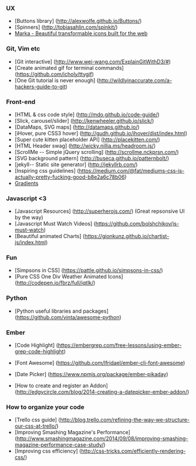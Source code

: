 ### UX

* [Buttons library] (http://alexwolfe.github.io/Buttons/)
* [Spinners] (http://tobiasahlin.com/spinkit/)
* [Marka - Beautiful transformable icons built for the web](https://github.com/fians/marka)

### Git, Vim etc

* [Git interactive] (http://www.wei-wang.com/ExplainGitWithD3/#)
* [Create animated gif for terminal commands] (https://github.com/icholy/ttygif)
* [One Git tutorial is never enough] (http://wildlyinaccurate.com/a-hackers-guide-to-git)

### Front-end

* [HTML & css code style] (http://mdo.github.io/code-guide/)
* [Slick, carousel/slider] (http://kenwheeler.github.io/slick/)
* [DataMaps, SVG maps] (http://datamaps.github.io/)
* [iHover, pure CSS3 hover] (http://gudh.github.io/ihover/dist/index.html)
* [Super cute kitten placeholder API] (http://placekitten.com/)
* [HTML Header swag] (http://wicky.nillia.ms/headroom.js/)
* [ScrollMe -- Simple jQuery scrolling] (http://scrollme.nckprsn.com/)
* [SVG background pattern] (http://buseca.github.io/patternbolt/)
* [jekyll-- Static site generator] (http://jekyllrb.com/)
* [Inspiring css guidelines] (https://medium.com/@fat/mediums-css-is-actually-pretty-fucking-good-b8e2a6c78b06)
* [Gradients](http://uigradients.com/)

### Javascript <3

* [Javascript Resources] (http://superherojs.com/) 
(Great repsonsive UI by the way)
* [Javascript Must Watch Videos] (https://github.com/bolshchikov/js-must-watch)
* [Beautiful animated Charts] (https://gionkunz.github.io/chartist-js/index.html)

### Fun

* [Simpsons in CSS] (https://pattle.github.io/simpsons-in-css/)
* [Pure CSS One Div Weather Animated Icons] (http://codepen.io/fbrz/full/iqtlk/)

### Python

* [Python useful libraries and packages] (https://github.com/vinta/awesome-python)


### Ember

* [Code Highlight] (https://embergrep.com/free-lessons/using-ember-grep-code-highlight)
* [Font Awesome] (https://github.com/lfridael/ember-cli-font-awesome)


* [Date Picker] (https://www.npmjs.org/package/ember-pikaday)
* [How to create and register an Addon] (http://edgycircle.com/blog/2014-creating-a-datepicker-ember-addon/)

###  How to organize your code

* [Trello css guide] (http://blog.trello.com/refining-the-way-we-structure-our-css-at-trello/)
* [Improving Smashing Magazine's Performance] (http://www.smashingmagazine.com/2014/09/08/improving-smashing-magazine-performance-case-study/)
* [Improving css efficiency] (http://css-tricks.com/efficiently-rendering-css/)

